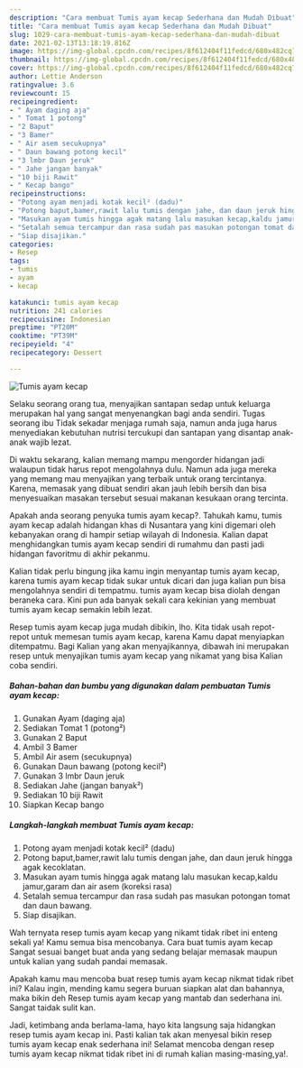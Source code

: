 ```yaml
---
description: "Cara membuat Tumis ayam kecap Sederhana dan Mudah Dibuat"
title: "Cara membuat Tumis ayam kecap Sederhana dan Mudah Dibuat"
slug: 1029-cara-membuat-tumis-ayam-kecap-sederhana-dan-mudah-dibuat
date: 2021-02-13T13:18:19.816Z
image: https://img-global.cpcdn.com/recipes/8f612404f11fedcd/680x482cq70/tumis-ayam-kecap-foto-resep-utama.jpg
thumbnail: https://img-global.cpcdn.com/recipes/8f612404f11fedcd/680x482cq70/tumis-ayam-kecap-foto-resep-utama.jpg
cover: https://img-global.cpcdn.com/recipes/8f612404f11fedcd/680x482cq70/tumis-ayam-kecap-foto-resep-utama.jpg
author: Lettie Anderson
ratingvalue: 3.6
reviewcount: 15
recipeingredient:
- " Ayam daging aja"
- " Tomat 1 potong"
- "2 Baput"
- "3 Bamer"
- " Air asem secukupnya"
- " Daun bawang potong kecil"
- "3 lmbr Daun jeruk"
- " Jahe jangan banyak"
- "10 biji Rawit"
- " Kecap bango"
recipeinstructions:
- "Potong ayam menjadi kotak kecil² (dadu)"
- "Potong baput,bamer,rawit lalu tumis dengan jahe, dan daun jeruk hingga agak kecoklatan."
- "Masukan ayam tumis hingga agak matang lalu masukan kecap,kaldu jamur,garam dan air asem (koreksi rasa)"
- "Setalah semua tercampur dan rasa sudah pas masukan potongan tomat dan daun bawang."
- "Siap disajikan."
categories:
- Resep
tags:
- tumis
- ayam
- kecap

katakunci: tumis ayam kecap 
nutrition: 241 calories
recipecuisine: Indonesian
preptime: "PT20M"
cooktime: "PT39M"
recipeyield: "4"
recipecategory: Dessert

---
```



![Tumis ayam kecap](https://img-global.cpcdn.com/recipes/8f612404f11fedcd/680x482cq70/tumis-ayam-kecap-foto-resep-utama.jpg)

Selaku seorang orang tua, menyajikan santapan sedap untuk keluarga merupakan hal yang sangat menyenangkan bagi anda sendiri. Tugas seorang ibu Tidak sekadar menjaga rumah saja, namun anda juga harus menyediakan kebutuhan nutrisi tercukupi dan santapan yang disantap anak-anak wajib lezat.

Di waktu  sekarang, kalian memang mampu mengorder hidangan jadi walaupun tidak harus repot mengolahnya dulu. Namun ada juga mereka yang memang mau menyajikan yang terbaik untuk orang tercintanya. Karena, memasak yang dibuat sendiri akan jauh lebih bersih dan bisa menyesuaikan masakan tersebut sesuai makanan kesukaan orang tercinta. 



Apakah anda seorang penyuka tumis ayam kecap?. Tahukah kamu, tumis ayam kecap adalah hidangan khas di Nusantara yang kini digemari oleh kebanyakan orang di hampir setiap wilayah di Indonesia. Kalian dapat menghidangkan tumis ayam kecap sendiri di rumahmu dan pasti jadi hidangan favoritmu di akhir pekanmu.

Kalian tidak perlu bingung jika kamu ingin menyantap tumis ayam kecap, karena tumis ayam kecap tidak sukar untuk dicari dan juga kalian pun bisa mengolahnya sendiri di tempatmu. tumis ayam kecap bisa diolah dengan beraneka cara. Kini pun ada banyak sekali cara kekinian yang membuat tumis ayam kecap semakin lebih lezat.

Resep tumis ayam kecap juga mudah dibikin, lho. Kita tidak usah repot-repot untuk memesan tumis ayam kecap, karena Kamu dapat menyiapkan ditempatmu. Bagi Kalian yang akan menyajikannya, dibawah ini merupakan resep untuk menyajikan tumis ayam kecap yang nikamat yang bisa Kalian coba sendiri.

<!--inarticleads1-->

##### Bahan-bahan dan bumbu yang digunakan dalam pembuatan Tumis ayam kecap:

1. Gunakan  Ayam (daging aja)
1. Sediakan  Tomat 1 (potong²)
1. Gunakan 2 Baput
1. Ambil 3 Bamer
1. Ambil  Air asem (secukupnya)
1. Gunakan  Daun bawang (potong kecil²)
1. Gunakan 3 lmbr Daun jeruk
1. Sediakan  Jahe (jangan banyak²)
1. Sediakan 10 biji Rawit
1. Siapkan  Kecap bango




<!--inarticleads2-->

##### Langkah-langkah membuat Tumis ayam kecap:

1. Potong ayam menjadi kotak kecil² (dadu)
1. Potong baput,bamer,rawit lalu tumis dengan jahe, dan daun jeruk hingga agak kecoklatan.
1. Masukan ayam tumis hingga agak matang lalu masukan kecap,kaldu jamur,garam dan air asem (koreksi rasa)
1. Setalah semua tercampur dan rasa sudah pas masukan potongan tomat dan daun bawang.
1. Siap disajikan.




Wah ternyata resep tumis ayam kecap yang nikamt tidak ribet ini enteng sekali ya! Kamu semua bisa mencobanya. Cara buat tumis ayam kecap Sangat sesuai banget buat anda yang sedang belajar memasak maupun untuk kalian yang sudah pandai memasak.

Apakah kamu mau mencoba buat resep tumis ayam kecap nikmat tidak ribet ini? Kalau ingin, mending kamu segera buruan siapkan alat dan bahannya, maka bikin deh Resep tumis ayam kecap yang mantab dan sederhana ini. Sangat taidak sulit kan. 

Jadi, ketimbang anda berlama-lama, hayo kita langsung saja hidangkan resep tumis ayam kecap ini. Pasti kalian tak akan menyesal bikin resep tumis ayam kecap enak sederhana ini! Selamat mencoba dengan resep tumis ayam kecap nikmat tidak ribet ini di rumah kalian masing-masing,ya!.


